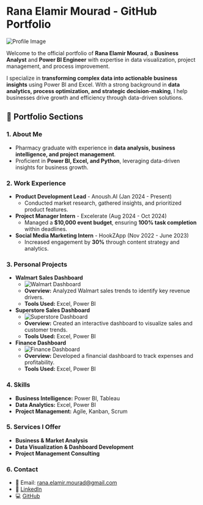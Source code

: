 # Rana Elamir Mourad - GitHub Portfolio

![Profile Image](assets/images/profile.jpg)

Welcome to the official portfolio of **Rana Elamir Mourad**, a **Business Analyst** and **Power BI Engineer** with expertise in data visualization, project management, and process improvement. 

I specialize in **transforming complex data into actionable business insights** using Power BI and Excel. With a strong background in **data analytics, process optimization, and strategic decision-making**, I help businesses drive growth and efficiency through data-driven solutions.

## 📌 Portfolio Sections
### 1. **About Me**
   - Pharmacy graduate with experience in **data analysis, business intelligence, and project management**.
   - Proficient in **Power BI, Excel, and Python**, leveraging data-driven insights for business growth.

### 2. **Work Experience**
   - **Product Development Lead** - Anoush.AI (Jan 2024 - Present)
     - Conducted market research, gathered insights, and prioritized product features.
   - **Project Manager Intern** - Excelerate (Aug 2024 - Oct 2024)
     - Managed a **$10,000 event budget**, ensuring **100% task completion** within deadlines.
   - **Social Media Marketing Intern** - HookZApp (Nov 2022 - June 2023)
     - Increased engagement by **30%** through content strategy and analytics.

### 3. **Personal Projects**
   - **Walmart Sales Dashboard**
     - ![Walmart Dashboard](assets/images/walmart_sales.jpg)
     - **Overview:** Analyzed Walmart sales trends to identify key revenue drivers.
     - **Tools Used:** Excel, Power BI
   - **Superstore Sales Dashboard**
     - ![Superstore Dashboard](images/superstore-sales.jpg)
     - **Overview:** Created an interactive dashboard to visualize sales and customer trends.
     - **Tools Used:** Excel, Power BI
   - **Finance Dashboard**
     - ![Finance Dashboard](images/finance-dashboard.jpg)
     - **Overview:** Developed a financial dashboard to track expenses and profitability.
     - **Tools Used:** Excel, Power BI

### 4. **Skills**
   - **Business Intelligence:** Power BI, Tableau
   - **Data Analytics:** Excel, Power BI
   - **Project Management:** Agile, Kanban, Scrum

### 5. **Services I Offer**
   - **Business & Market Analysis**
   - **Data Visualization & Dashboard Development**
   - **Project Management Consulting**

### 6. **Contact**
   - 📧 Email: rana.elamir.mourad@gmail.com
   - 🔗 [LinkedIn](http://linkedin.com/in/ranaelamir)
   - 💻 [GitHub](https://github.com/Rana-mourad)
